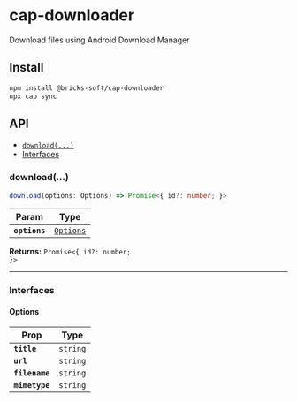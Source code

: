 # cap-downloader

Download files using Android Download Manager

## Install

```bash
npm install @bricks-soft/cap-downloader
npx cap sync
```

## API

<docgen-index>

* [`download(...)`](#download)
* [Interfaces](#interfaces)

</docgen-index>

<docgen-api>
<!--Update the source file JSDoc comments and rerun docgen to update the docs below-->

### download(...)

```typescript
download(options: Options) => Promise<{ id?: number; }>
```

| Param         | Type                                        |
| ------------- | ------------------------------------------- |
| **`options`** | <code><a href="#options">Options</a></code> |

**Returns:** <code>Promise&lt;{ id?: number; }&gt;</code>

--------------------


### Interfaces


#### Options

| Prop           | Type                |
| -------------- | ------------------- |
| **`title`**    | <code>string</code> |
| **`url`**      | <code>string</code> |
| **`filename`** | <code>string</code> |
| **`mimetype`** | <code>string</code> |

</docgen-api>
